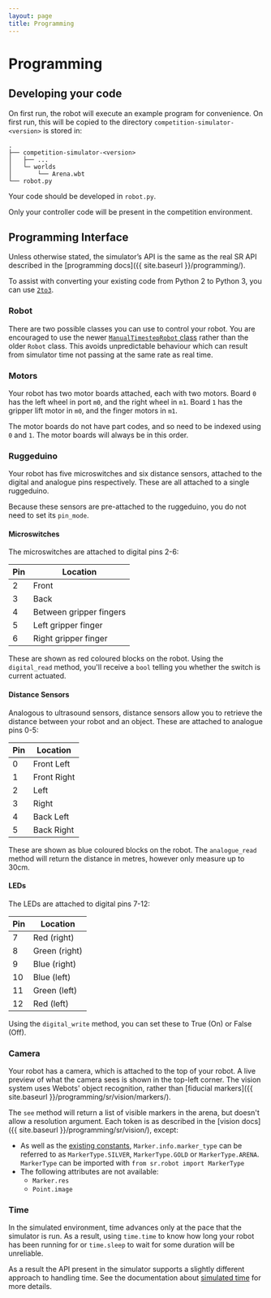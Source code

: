 ```yaml
---
layout: page
title: Programming
---
```


# Programming

## Developing your code

On first run, the robot will execute an example program for convenience. On first run, this will be copied to the directory `competition-simulator-<version>` is stored in:

```
.
├── competition-simulator-<version>
│   ├── ...
│   └─ worlds
│       └── Arena.wbt
└── robot.py
```

Your code should be developed in `robot.py`.


<div class="warning">
  Only your controller code will be present in the competition environment.
</div>

## Programming Interface

Unless otherwise stated, the simulator’s API is the same as the real SR API described in the [programming docs]({{ site.baseurl }}/programming/).

To assist with converting your existing code from Python 2 to Python 3, you can use [`2to3`](https://docs.python.org/3/library/2to3.html).

### Robot

There are two possible classes you can use to control your robot. You are
encouraged to use the newer [`ManualTimestepRobot` class][manual-timestep-class]
rather than the older `Robot` class. This avoids unpredictable behaviour which
can result from simulator time not passing at the same rate as real time.

[manual-timestep-class]: /docs/competition-simulator/programming/time#manual-timestep-robot

### Motors

Your robot has two motor boards attached, each with two motors. Board `0` has the left wheel in port `m0`, and the right wheel in `m1`. Board `1` has the gripper lift motor in `m0`, and the finger motors in `m1`.

The motor boards do not have part codes, and so need to be indexed using `0` and `1`. The motor boards will always be in this order.

### Ruggeduino

Your robot has five microswitches and six distance sensors, attached to the digital and analogue pins respectively. These are all attached to a single ruggeduino.

Because these sensors are pre-attached to the ruggeduino, you do not need to set its `pin_mode`.

#### Microswitches

The microswitches are attached to digital pins 2-6:

| Pin | Location |
|-----|----------|
| 2   | Front    |
| 3   | Back     |
| 4   | Between gripper fingers |
| 5   | Left gripper finger |
| 6   | Right gripper finger |

These are shown as red coloured blocks on the robot. Using the `digital_read`  method, you'll receive a `bool` telling you whether the switch is current actuated.

#### Distance Sensors

Analogous to ultrasound sensors, distance sensors allow you to retrieve the distance between your robot and an object. These are attached to analogue pins 0-5:

| Pin | Location |
|-----|----------|
| 0   | Front Left |
| 1   | Front Right |
| 2   | Left     |
| 3   | Right    |
| 4   | Back Left |
| 5   | Back Right |

These are shown as blue coloured blocks on the robot. The `analogue_read` method will return the distance in metres, however only measure up to 30cm.

#### LEDs

The LEDs are attached to digital pins 7-12:

| Pin | Location |
|-----|----------|
| 7   | Red (right) |
| 8   | Green (right) |
| 9   | Blue (right) |
| 10  | Blue (left) |
| 11  | Green (left) |
| 12  | Red (left) |

Using the `digital_write` method, you can set these to True (On) or False (Off).

### Camera

Your robot has a camera, which is attached to the top of your robot. A live preview of what the camera sees is shown in the top-left corner. The vision system uses Webots' object recognition, rather than [fiducial markers]({{ site.baseurl }}/programming/sr/vision/markers/).

The `see` method will return a list of visible markers in the arena, but doesn't allow a resolution argument. Each token is as described in the [vision docs]({{ site.baseurl }}/programming/sr/vision/), except:

- As well as the [existing constants](http://localhost:4000/docs/programming/sr/vision/#MarkerInfo), `Marker.info.marker_type` can be referred to as `MarkerType.SILVER`, `MarkerType.GOLD` or `MarkerType.ARENA`. `MarkerType` can be imported with `from sr.robot import MarkerType`
- The following attributes are not available:
  - `Marker.res`
  - `Point.image`

### Time

In the simulated environment, time advances only at the pace that the simulator
is run. As a result, using `time.time` to know how long your robot has been
running for or `time.sleep` to wait for some duration will be unreliable.

As a result the API present in the simulator supports a slightly different
approach to handling time. See the documentation about [simulated time](./time)
for more details.
